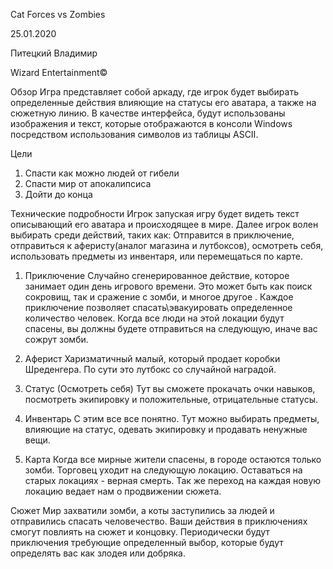 Cat Forces vs Zombies

25.01.2020

Питецкий Владимир

Wizard Entertainment©

Обзор
Игра представляет собой аркаду, где игрок будет выбирать определенные
действия влияющие на статусы его аватара, а также на сюжетную линию. В
качестве интерфейса, будут использованы изображения и текст, которые
отображаются в консоли Windows посредством использования символов из
таблицы ASCII.

Цели
1. Спасти как можно людей от гибели
2. Спасти мир от апокалипсиса
3. Дойти до конца

Технические подробности
Игрок запуская игру будет видеть текст описывающий его аватара и происходящее в
мире. Далее игрок волен выбирать среди действий, таких как: Отправится в
приключение, отправиться к аферисту(аналог магазина и лутбоксов), осмотреть себя,
использовать предметы из инвентаря, или перемещаться по карте.

1) Приключение
Случайно сгенерированное действие, которое занимает один день игрового
времени. Это может быть как поиск сокровищ, так и сражение с зомби, и многое
другое . Каждое приключение позволяет спасать\эвакуировать определенное
количество человек. Когда все люди на этой локации будут спасены, вы должны
будете отправиться на следующую, иначе вас сожрут зомби.

2) Аферист
Харизматичный малый, который продает коробки Шреденгера. По сути это лутбокс со
случайной наградой.

5) Статус (Осмотреть себя)
Тут вы сможете прокачать очки навыков, посмотреть экипировку и положительные,
отрицательные статусы.


4) Инвентарь
С этим все все понятно. Тут можно выбирать предметы, влияющие на статус, одевать
экипировку и продавать ненужные вещи.

5) Карта
Когда все мирные жители спасены, в городе остаются только зомби. Торговец уходит
на следующую локацию. Оставаться на старых локациях - верная смерть. Так же
переход на каждая новую локацию ведает нам о продвижении сюжета.


Сюжет
Мир захватили зомби, а коты заступились за людей и отправились спасать
человечество. Ваши действия в приключениях смогут повлиять на сюжет и
концовку.
Периодически будут приключения требующие определенный выбор, которые
будут определять вас как злодея или добряка.
